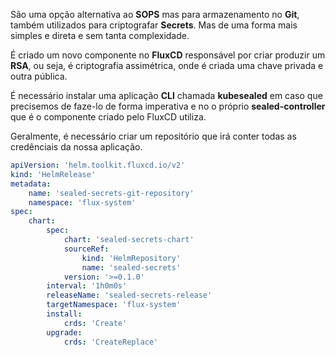 São uma opção alternativa ao **SOPS** mas para armazenamento no **Git**, também utilizados para criptografar **Secrets**. Mas de uma forma mais simples e direta e sem tanta complexidade.

É criado um novo componente no **FluxCD** responsável por criar produzir um **RSA**, ou seja, é criptografia assimétrica, onde é criada uma chave privada e outra pública. 

É necessário instalar uma aplicação **CLI** chamada **kubesealed** em caso que precisemos de faze-lo de forma imperativa e no o próprio **sealed-controller** que é o componente criado pelo FluxCD utiliza.

Geralmente, é necessário criar um repositório que irá conter todas as credênciais da nossa aplicação.

```yaml
apiVersion: 'helm.toolkit.fluxcd.io/v2'
kind: 'HelmRelease'
metadata:
	name: 'sealed-secrets-git-repository'
	namespace: 'flux-system'
spec:
	chart:
		spec:
			chart: 'sealed-secrets-chart'
			sourceRef:
				kind: 'HelmRepository'
				name: 'sealed-secrets'
			version: '>=0.1.0'
		interval: '1h0m0s'
		releaseName: 'sealed-secrets-release'
		targetNamespace: 'flux-system'
		install:
			crds: 'Create'
		upgrade:
			crds: 'CreateReplace'			
```
